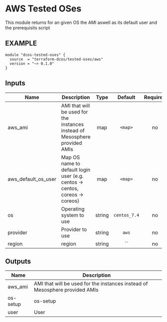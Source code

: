 AWS Tested OSes
============
This module returns for an given OS the AMI aswell as its default user and the prerequisits script


EXAMPLE
-------
```hcl
module "dcos-tested-oses" {
  source  = "terraform-dcos/tested-oses/aws"
  version = "~> 0.1.0"
}
```


## Inputs

| Name | Description | Type | Default | Required |
|------|-------------|:----:|:-----:|:-----:|
| aws_ami | AMI that will be used for the instances instead of Mesosphere provided AMIs | map | `<map>` | no |
| aws_default_os_user | Map OS name to default login user (e.g. centos -> centos, coreos -> coreos) | map | `<map>` | no |
| os | Operating system to use | string | `centos_7.4` | no |
| provider | Provider to use | string | `aws` | no |
| region | region | string | `` | no |

## Outputs

| Name | Description |
|------|-------------|
| aws_ami | AMI that will be used for the instances instead of Mesosphere provided AMIs |
| os-setup | os-setup |
| user | User |

